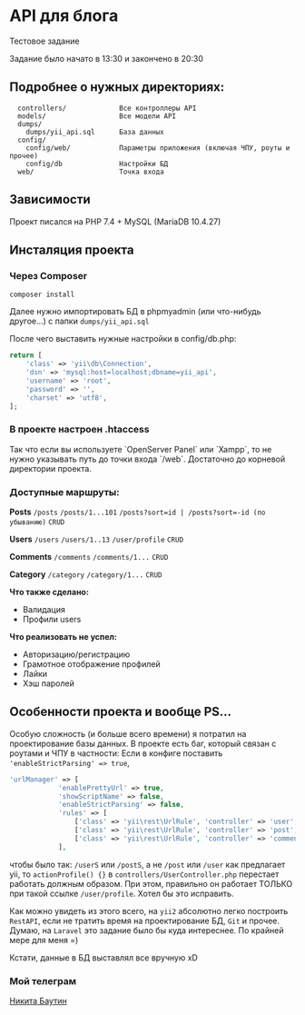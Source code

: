 # API для блога
Тестовое задание

Задание было начато в 13:30 и закончено в 20:30

Подробнее о нужных директориях:
-------------------

      controllers/             Все контроллеры API
      models/                  Все модели API
      dumps/
        dumps/yii_api.sql      База данных
      config/                  
        config/web/            Параметры приложения (включая ЧПУ, роуты и прочее)
        config/db              Настройки БД
      web/                     Точка входа



Зависимости
------------

Проект писался на PHP 7.4 + MySQL (MariaDB 10.4.27)


Инсталяция проекта
------------

### Через Composer

~~~
composer install
~~~

Далее нужно импортировать БД в phpmyadmin (или что-нибудь другое...) с папки `dumps/yii_api.sql`

После чего выставить нужные настройки в config/db.php:

```php
return [
    'class' => 'yii\db\Connection',
    'dsn' => 'mysql:host=localhost;dbname=yii_api',
    'username' => 'root',
    'password' => '',
    'charset' => 'utf8',
];
```
<h3> В проекте настроен .htaccess </h3>
Так что если вы используете `OpenServer Panel` или `Xampp`, то не нужно указывать путь до точки входа `/web`. Достаточно до корневой директории проекта.

### Доступные маршруты:
**Posts**
`/posts`
`/posts/1...101`
`/posts?sort=id | /posts?sort=-id (по убыванию)`
`CRUD`

**Users**
`/users`
`/users/1..13`
`/user/profile`
`CRUD`

**Comments**
`/comments`
`/comments/1...`
`CRUD`

**Category**
`/category`
`/category/1...`
`CRUD`

**Что также сделано:** 
- Валидация
- Профили users

**Что реализовать не успел:** 
- Авторизацию/регистрацию
- Грамотное отображение профилей
- Лайки
- Хэш паролей


Особенности проекта и вообще PS...
-------------

Особую сложность (и больше всего времени) я потратил на проектирование базы данных. В проекте есть баг, который связан с роутами и ЧПУ в частности:
Если в конфиге поставить `'enableStrictParsing' => true`,
```php
'urlManager' => [
            'enablePrettyUrl' => true,
            'showScriptName' => false,
            'enableStrictParsing' => false,
            'rules' => [
                ['class' => 'yii\rest\UrlRule', 'controller' => 'user', 'pluralize' => true],
                ['class' => 'yii\rest\UrlRule', 'controller' => 'post', 'pluralize' => true],
                ['class' => 'yii\rest\UrlRule', 'controller' => 'comment', 'pluralize' => true],
            ],
```

чтобы было так: `/userS` или `/postS`, а не `/post` или `/user` как предлагает yii, то `actionProfile() {}` в `controllers/UserController.php`
перестает работать должным образом. При этом, правильно он работает ТОЛЬКО при такой ссылке `/user/profile`. Хотел бы это исправить.

Как можно увидеть из этого всего, на `yii2` абсолютно легко построить `RestAPI`, если не тратить время на проектирование БД, `Git` и прочее. Думаю, на `Laravel` это задание было бы куда интереснее. По крайней мере для меня =)

Кстати, данные в БД выставлял все вручную xD

### Мой телеграм

<a href="https://fe2ck.t.me/">Никита Баутин</a>

